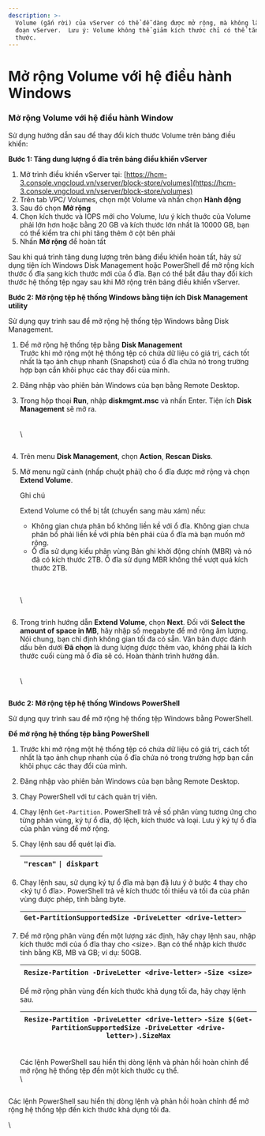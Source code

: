 ```yaml
---
description: >-
  Volume (gắn rời) của vServer có thể dễ dàng được mở rộng, mà không làm gián
  đoạn vServer.  Lưu ý: Volume không thể giảm kích thước chỉ có thể tăng kích
  thước.
---
```


# Mở rộng Volume với hệ điều hành Windows

### **Mở rộng Volume với hệ điều hành Window** <a href="#morongvolumevoihedieuhanhwindow-morongvolumevoihedieuhanhwindow" id="morongvolumevoihedieuhanhwindow-morongvolumevoihedieuhanhwindow"></a>

Sử dụng hướng dẫn sau để thay đổi kích thước Volume trên bảng điều khiển:

**Bước 1: Tăng dung lượng ổ đĩa trên bảng điều khiển vServer**

1. Mở trình điều khiển vServer tại: [https://hcm-3.console.vngcloud.vn/vserver/block-store/volumes](https://hcm-3.console.vngcloud.vn/vserver/block-store/volumes)
2. Trên tab VPC/  Volumes, chọn một Volume và nhấn chọn **Hành động**
3. Sau đó chọn **Mở rộng**
4. Chọn kích thước và IOPS mới cho Volume, lưu ý kích thuớc của Volume phải lớn hơn hoặc bằng 20 GB và kích thước lớn nhất là 10000 GB, bạn có thể kiểm tra chi phí tăng thêm ở cột bên phải
5. Nhấn **Mở rộng** để hoàn tất

Sau khi quá trình tăng dung lượng trên bảng điều khiển hoàn tất, hãy sử dụng tiện ích Windows Disk Management hoặc PowerShell để mở rộng kích thước ổ đĩa sang kích thước mới của ổ đĩa. Bạn có thể bắt đầu thay đổi kích thước hệ thống tệp ngay sau khi Mở rộng trên bảng điều khiển vServer.

**Bước 2: Mở rộng tệp hệ thống Windows bằng tiện ích Disk Management utility**

Sử dụng quy trình sau để mở rộng hệ thống tệp Windows bằng Disk Management.

1. Để mở rộng hệ thống tệp bằng **Disk Management**\
   Trước khi mở rộng một hệ thống tệp có chứa dữ liệu có giá trị, cách tốt nhất là tạo ảnh chụp nhanh (Snapshot) của ổ đĩa chứa nó trong trường hợp bạn cần khôi phục các thay đổi của mình.&#x20;
2. Đăng nhập vào phiên bản Windows của bạn bằng Remote Desktop.
3.  Trong hộp thoại **Run**, nhập **diskmgmt.msc** và nhấn Enter. Tiện ích **Disk Management** sẽ mở ra.\
    \
    \
    \


    <figure><img src="https://docs.vngcloud.vn/download/attachments/59804681/image2023-6-27_16-12-43.png?version=1&#x26;modificationDate=1687857164000&#x26;api=v2" alt=""><figcaption></figcaption></figure>
4. Trên menu **Disk Management**, chọn **Action**, **Rescan Disks**.
5.  Mở menu ngữ cảnh (nhấp chuột phải) cho ổ đĩa được mở rộng và chọn **Extend Volume**.

    Ghi chú

    Extend Volume có thể bị tắt (chuyển sang màu xám) nếu:

    * Không gian chưa phân bổ không liền kề với ổ đĩa. Không gian chưa phân bổ phải liền kề với phía bên phải của ổ đĩa mà bạn muốn mở rộng.
    * Ổ đĩa sử dụng kiểu phân vùng Bản ghi khởi động chính (MBR) và nó đã có kích thước 2TB. Ổ đĩa sử dụng MBR không thể vượt quá kích thước 2TB.

    \
    \
    \


    <figure><img src="https://docs.vngcloud.vn/download/attachments/59804681/image2023-6-27_16-16-1.png?version=1&#x26;modificationDate=1687857362000&#x26;api=v2" alt=""><figcaption></figcaption></figure>
6.  Trong trình hướng dẫn **Extend Volume**, chọn **Next**. Đối với **Select the amount of space in MB**, hãy nhập số megabyte để mở rộng âm lượng. Nói chung, bạn chỉ định không gian tối đa có sẵn. Văn bản được đánh dấu bên dưới **Đã chọn** là dung lượng được thêm vào, không phải là kích thước cuối cùng mà ổ đĩa sẽ có. Hoàn thành trình hướng dẫn.\
    \
    \
    \


    <figure><img src="https://docs.vngcloud.vn/download/attachments/59804681/image2023-6-27_16-18-53.png?version=1&#x26;modificationDate=1687857534000&#x26;api=v2" alt=""><figcaption></figcaption></figure>

**Bước 2: Mở rộng tệp hệ thống Windows PowerShell**

Sử dụng quy trình sau để mở rộng hệ thống tệp Windows bằng PowerShell.

**Để mở rộng hệ thống tệp bằng PowerShell**

1. Trước khi mở rộng một hệ thống tệp có chứa dữ liệu có giá trị, cách tốt nhất là tạo ảnh chụp nhanh của ổ đĩa chứa nó trong trường hợp bạn cần khôi phục các thay đổi của mình.
2. Đăng nhập vào phiên bản Windows của bạn bằng Remote Desktop.
3. Chạy PowerShell với tư cách quản trị viên.
4. Chạy lệnh `Get-Partition`. PowerShell trả về số phân vùng tương ứng cho từng phân vùng, ký tự ổ đĩa, độ lệch, kích thước và loại. Lưu ý ký tự ổ đĩa của phân vùng để mở rộng.
5.  Chạy lệnh sau để quét lại đĩa.

    | `"rescan"` `\| diskpart` |
    | ------------------------ |
6.  Chạy lệnh sau, sử dụng ký tự ổ đĩa mà bạn đã lưu ý ở bước 4 thay cho \<ký tự ổ đĩa>. PowerShell trả về kích thước tối thiểu và tối đa của phân vùng được phép, tính bằng byte.

    | `Get-PartitionSupportedSize -DriveLetter <drive-letter>` |
    | -------------------------------------------------------- |
7.  Để mở rộng phân vùng đến một lượng xác định, hãy chạy lệnh sau, nhập kích thước mới của ổ đĩa thay cho \<size>. Bạn có thể nhập kích thước tính bằng KB, MB và GB; ví dụ: 50GB.

    | `Resize-Partition -DriveLetter <drive-letter>` `-Size <size>` |
    | ------------------------------------------------------------- |

    Để mở rộng phân vùng đến kích thước khả dụng tối đa, hãy chạy lệnh sau.

    | `Resize-Partition -DriveLetter <drive-letter>` `-Size $(Get-PartitionSupportedSize -DriveLetter <drive-letter>).SizeMax` |
    | ------------------------------------------------------------------------------------------------------------------------ |

    \
    Các lệnh PowerShell sau hiển thị dòng lệnh và phản hồi hoàn chỉnh để mở rộng hệ thống tệp đến một kích thước cụ thể.\
    \


    <figure><img src="https://docs.vngcloud.vn/download/attachments/59804681/image2023-6-27_16-34-14.png?version=1&#x26;modificationDate=1687858455000&#x26;api=v2" alt=""><figcaption></figcaption></figure>

Các lệnh PowerShell sau hiển thị dòng lệnh và phản hồi hoàn chỉnh để mở rộng hệ thống tệp đến kích thước khả dụng tối đa.

\


<figure><img src="https://docs.vngcloud.vn/download/attachments/59804681/image2023-6-27_16-34-51.png?version=1&#x26;modificationDate=1687858492000&#x26;api=v2" alt=""><figcaption></figcaption></figure>

